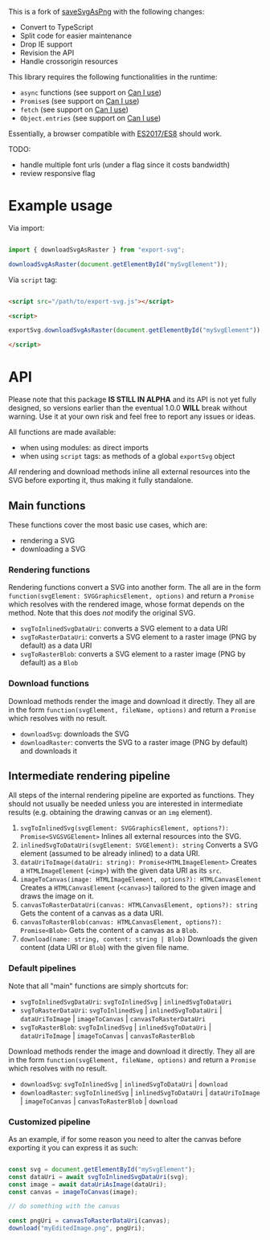 This is a fork of [saveSvgAsPng](https://github.com/exupero/saveSvgAsPng) with the following changes:
- Convert to TypeScript
- Split code for easier maintenance
- Drop IE support
- Revision the API
- Handle crossorigin resources

This library requires the following functionalities in the runtime:
- `async` functions (see support on [Can I use](https://caniuse.com/async-functions))
- `Promise`s (see support on [Can I use](https://caniuse.com/promises))
- `fetch` (see support on [Can I use](https://caniuse.com/fetch))
- `Object.entries` (see support on [Can I use](https://caniuse.com/object-entries))

Essentially, a browser compatible with [ES2017/ES8](https://caniuse.com/sr_es8) should work.

TODO:
- handle multiple font urls (under a flag since it costs bandwidth)
- review responsive flag

# Example usage

Via import:

```javascript

import { downloadSvgAsRaster } from "export-svg";

downloadSvgAsRaster(document.getElementById("mySvgElement"));

```

Via `script` tag:

```html

<script src="/path/to/export-svg.js"></script>

<script>

exportSvg.downloadSvgAsRaster(document.getElementById("mySvgElement"));

</script>

```

# API

Please note that this package **IS STILL IN ALPHA** and its API is not yet fully designed,
so versions earlier than the eventual 1.0.0 **WILL** break without warning.
Use it at your own risk and feel free to report any issues or ideas.

All functions are made available:
- when using modules: as direct imports
- when using `script` tags: as methods of a global `exportSvg` object

*All* rendering and download methods inline all external resources into the SVG before exporting it,
thus making it fully standalone.

## Main functions

These functions cover the most basic use cases, which are:
- rendering a SVG
- downloading a SVG

### Rendering functions

Rendering functions convert a SVG into another form.
The all are in the form `function(svgElement: SVGGraphicsElement, options)`
and return a `Promise` which resolves with the rendered image,
whose format depends on the method.
Note that this does *not* modify the original SVG.

- `svgToInlinedSvgDataUri`: converts a SVG element to a data URI
- `svgToRasterDataUri`: converts a SVG element to a raster image (PNG by default) as a data URI
- `svgToRasterBlob`: converts a SVG element to a raster image (PNG by default) as a `Blob`

### Download functions

Download methods render the image and download it directly.
They all are in the form `function(svgElement, fileName, options)`
and return a `Promise` which resolves with no result.

- `downloadSvg`: downloads the SVG
- `downloadRaster`: converts the SVG to a raster image (PNG by default) and downloads it

## Intermediate rendering pipeline

All steps of the internal rendering pipeline are exported as functions.
They should not usually be needed unless you are interested in intermediate results
(e.g. obtaining the drawing canvas or an `img` element).

1. `svgToInlinedSvg(svgElement: SVGGraphicsElement, options?): Promise<SVGSVGElement>`
Inlines all external resources into the SVG.
2. `inlinedSvgToDataUri(svgElement: SVGElement): string`
Converts a SVG element (assumed to be already inlined) to a data URI.
3. `dataUriToImage(dataUri: string): Promise<HTMLImageElement>`
Creates a `HTMLImageElement` (`<img>`) with the given data URI as its `src`.
4. `imageToCanvas(image: HTMLImageElement, options?): HTMLCanvasElement`
Creates a `HTMLCanvasElement` (`<canvas>`) tailored to the given image and draws the image on it.
5. `canvasToRasterDataUri(canvas: HTMLCanvasElement, options?): string`
Gets the content of a canvas as a data URI.
5. `canvasToRasterBlob(canvas: HTMLCanvasElement, options?): Promise<Blob>`
Gets the content of a canvas as a `Blob`.
6. `download(name: string, content: string | Blob)`
Downloads the given content (data URI or `Blob`) with the given file name.

### Default pipelines

Note that all "main" functions are simply shortcuts for:

- `svgToInlinedSvgDataUri`: `svgToInlinedSvg` | `inlinedSvgToDataUri`
- `svgToRasterDataUri`: `svgToInlinedSvg` | `inlinedSvgToDataUri` | `dataUriToImage` | `imageToCanvas` | `canvasToRasterDataUri`
- `svgToRasterBlob`: `svgToInlinedSvg` | `inlinedSvgToDataUri` | `dataUriToImage` | `imageToCanvas` | `canvasToRasterBlob`

Download methods render the image and download it directly.
They all are in the form `function(svgElement, fileName, options)`
and return a `Promise` which resolves with no result.

- `downloadSvg`: `svgToInlinedSvg` | `inlinedSvgToDataUri` | `download`
- `downloadRaster`: `svgToInlinedSvg` | `inlinedSvgToDataUri` | `dataUriToImage` | `imageToCanvas` | `canvasToRasterBlob` | `download`

### Customized pipeline

As an example, if for some reason you need to alter the canvas before exporting it you can express it as such:

```js

const svg = document.getElementById("mySvgElement");
const dataUri = await svgToInlinedSvgDataUri(svg);
const image = await dataUriAsImage(dataUri);
const canvas = imageToCanvas(image);

// do something with the canvas

const pngUri = canvasToRasterDataUri(canvas);
download("myEditedImage.png", pngUri);

```